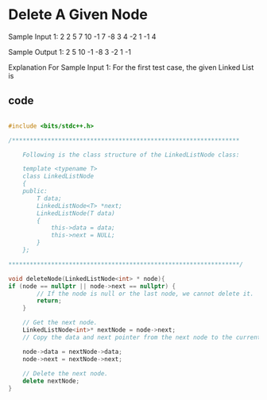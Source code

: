 # Delete A Given Node

Sample Input 1:
2
2 5 7 10 -1
7
-8 3 4 -2 1 -1
4

Sample Output 1:
2 5 10 -1
-8 3 -2 1 -1

Explanation For Sample Input 1:
For the first test case, the given Linked List is

## code
```cpp

#include <bits/stdc++.h>

/****************************************************************

    Following is the class structure of the LinkedListNode class:

    template <typename T>
    class LinkedListNode
    {
    public:
        T data;
        LinkedListNode<T> *next;
        LinkedListNode(T data)
        {
            this->data = data;
            this->next = NULL;
        }
    };

*****************************************************************/

void deleteNode(LinkedListNode<int> * node){
if (node == nullptr || node->next == nullptr) {
        // If the node is null or the last node, we cannot delete it.
        return;
    }

    // Get the next node.
    LinkedListNode<int>* nextNode = node->next;
    // Copy the data and next pointer from the next node to the current node.

    node->data = nextNode->data;
    node->next = nextNode->next;
    
    // Delete the next node.
    delete nextNode;
}

```